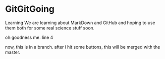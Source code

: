 # GitGitGoing
Learning
We are learning about MarkDown and GitHub and hoping to use them both for some real science stuff soon. 

oh goodness me. line 4

now, this is in a branch. after i hit some buttons, this will be merged with the master. 

